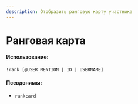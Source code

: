 ```yaml
---
description: Отобразить ранговую карту участника
---
```


# Ранговая карта

#### Использование:

```
!rank [@USER_MENTION | ID | USERNAME]
```

#### Псевдонимы:

* `rankcard`
